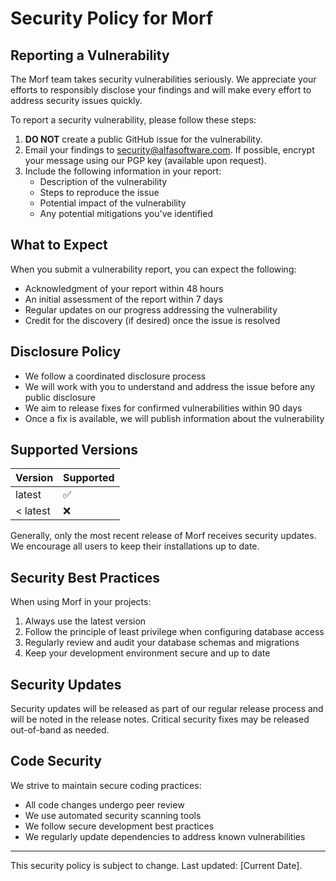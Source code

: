 # Security Policy for Morf

## Reporting a Vulnerability

The Morf team takes security vulnerabilities seriously. We appreciate your efforts to responsibly disclose your findings and will make every effort to address security issues quickly.

To report a security vulnerability, please follow these steps:

1. **DO NOT** create a public GitHub issue for the vulnerability.
2. Email your findings to [security@alfasoftware.com](mailto:security@alfasoftware.com). If possible, encrypt your message using our PGP key (available upon request).
3. Include the following information in your report:
   - Description of the vulnerability
   - Steps to reproduce the issue
   - Potential impact of the vulnerability
   - Any potential mitigations you've identified

## What to Expect

When you submit a vulnerability report, you can expect the following:

- Acknowledgment of your report within 48 hours
- An initial assessment of the report within 7 days
- Regular updates on our progress addressing the vulnerability
- Credit for the discovery (if desired) once the issue is resolved

## Disclosure Policy

- We follow a coordinated disclosure process
- We will work with you to understand and address the issue before any public disclosure
- We aim to release fixes for confirmed vulnerabilities within 90 days
- Once a fix is available, we will publish information about the vulnerability

## Supported Versions

| Version | Supported          |
| ------- | ------------------ |
| latest  | :white_check_mark: |
| < latest | :x:                |

Generally, only the most recent release of Morf receives security updates. We encourage all users to keep their installations up to date.

## Security Best Practices

When using Morf in your projects:

1. Always use the latest version
2. Follow the principle of least privilege when configuring database access
3. Regularly review and audit your database schemas and migrations
4. Keep your development environment secure and up to date

## Security Updates

Security updates will be released as part of our regular release process and will be noted in the release notes. Critical security fixes may be released out-of-band as needed.

## Code Security

We strive to maintain secure coding practices:

- All code changes undergo peer review
- We use automated security scanning tools
- We follow secure development best practices
- We regularly update dependencies to address known vulnerabilities

---

This security policy is subject to change. Last updated: [Current Date].
